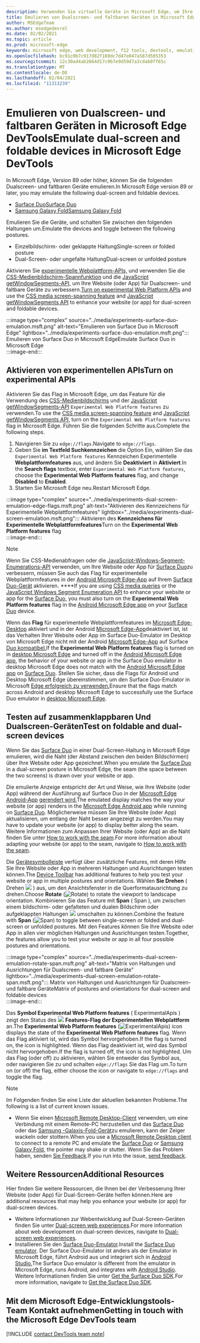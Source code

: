 ```yaml
---
description: Verwenden Sie virtuelle Geräte in Microsoft Edge, um Ihre Website für Dualscreen- und faltbare Geräte zu verbessern.
title: Emulieren von Dualscreen- und faltbaren Geräten in Microsoft Edge DevTools
author: MSEdgeTeam
ms.author: msedgedevrel
ms.date: 02/02/2021
ms.topic: article
ms.prod: microsoft-edge
keywords: microsoft edge, web development, f12 tools, devtools, emulation, device, simulation, mobile, dual-screen, foldable, Surface Duo, Samsung Galaxy Fold
ms.openlocfilehash: bc91c0b7c917d82f169dc7d47e047a587d505353
ms.sourcegitcommit: 12c30ad4ab2664d17c9b7e9d59d7a3cda60ff65c
ms.translationtype: MT
ms.contentlocale: de-DE
ms.lasthandoff: 02/04/2021
ms.locfileid: "11313239"
---
```

# <span data-ttu-id="3f348-104">Emulieren von Dualscreen- und faltbaren Geräten in Microsoft Edge DevTools</span><span class="sxs-lookup"><span data-stu-id="3f348-104">Emulate dual-screen and foldable devices in Microsoft Edge DevTools</span></span>  

<span data-ttu-id="3f348-105">In Microsoft Edge, Version 89 oder höher, können Sie die folgenden Dualscreen- und faltbaren Geräte emulieren.</span><span class="sxs-lookup"><span data-stu-id="3f348-105">In Microsoft Edge version 89 or later, you may emulate the following dual-screen and foldable devices.</span></span>  

*   [<span data-ttu-id="3f348-106">Surface Duo</span><span class="sxs-lookup"><span data-stu-id="3f348-106">Surface Duo</span></span>][SurfaceDevicesDuo]  
*   [<span data-ttu-id="3f348-107">Samsung Galaxy Fold</span><span class="sxs-lookup"><span data-stu-id="3f348-107">Samsung Galaxy Fold</span></span>][SamsungMobileGalaxyFold]  
    
<span data-ttu-id="3f348-108">Emulieren Sie die Geräte, und schalten Sie zwischen den folgenden Haltungen um.</span><span class="sxs-lookup"><span data-stu-id="3f348-108">Emulate the devices and toggle between the following postures.</span></span>  

*   <span data-ttu-id="3f348-109">Einzelbildschirm- oder geklappte Haltung</span><span class="sxs-lookup"><span data-stu-id="3f348-109">Single-screen or folded posture</span></span>  
*   <span data-ttu-id="3f348-110">Dual-Screen- oder ungefalte Haltung</span><span class="sxs-lookup"><span data-stu-id="3f348-110">Dual-screen or unfolded posture</span></span>  
    
<span data-ttu-id="3f348-111">Aktivieren Sie [experimentelle Webplattform-APIs,](#turn-on-experimental-apis) und verwenden Sie die [CSS-Medienbildschirm-Spannfunktion][DualScreenDocsCssMedia] und die [JavaScript getWindowSegments-API,][DualScreenDocsJSAPI] um Ihre Website \(oder App\) für Dualscreen- und faltbare Geräte zu verbessern.</span><span class="sxs-lookup"><span data-stu-id="3f348-111">[Turn on experimental Web Platform APIs](#turn-on-experimental-apis) and use the [CSS media screen-spanning feature][DualScreenDocsCssMedia] and [JavaScript getWindowSegments API][DualScreenDocsJSAPI] to enhance your website \(or app\) for dual-screen and foldable devices.</span></span>  

:::image type="complex" source="../media/experiments-surface-duo-emulation.msft.png" alt-text="Emulieren von Surface Duo in Microsoft Edge" lightbox="../media/experiments-surface-duo-emulation.msft.png":::  
   <span data-ttu-id="3f348-113">Emulieren von Surface Duo in Microsoft Edge</span><span class="sxs-lookup"><span data-stu-id="3f348-113">Emulate Surface Duo in Microsoft Edge</span></span>  
:::image-end:::  

## <span data-ttu-id="3f348-114">Aktivieren von experimentellen APIs</span><span class="sxs-lookup"><span data-stu-id="3f348-114">Turn on experimental APIs</span></span>  

<span data-ttu-id="3f348-115">Aktivieren Sie das Flag in Microsoft Edge, um das Feature für die Verwendung des [CSS-Medienbildschirms][DualScreenDocsCssMedia] und der [JavaScript getWindowSegments-API][DualScreenDocsJSAPI] `Experimental Web Platform features` zu verwenden.</span><span class="sxs-lookup"><span data-stu-id="3f348-115">To use the [CSS media screen-spanning feature][DualScreenDocsCssMedia] and [JavaScript getWindowSegments API][DualScreenDocsJSAPI], turn on the `Experimental Web Platform features` flag in Microsoft Edge.</span></span>  <span data-ttu-id="3f348-116">Führen Sie die folgenden Schritte aus.</span><span class="sxs-lookup"><span data-stu-id="3f348-116">Complete the following steps.</span></span>  

1.  <span data-ttu-id="3f348-117">Navigieren Sie zu `edge://flags`.</span><span class="sxs-lookup"><span data-stu-id="3f348-117">Navigate to `edge://flags`.</span></span>  
1.  <span data-ttu-id="3f348-118">Geben Sie **im Textfeld Suchkennzeichen** die Option Ein, wählen Sie das `Experimental Web Platform features` Kennzeichen Experimentelle **Webplattformfeatures** aus, und ändern Sie **Deaktiviert** in **Aktiviert**.</span><span class="sxs-lookup"><span data-stu-id="3f348-118">In the **Search flags** textbox, enter `Experimental Web Platform features`, choose the **Experimental Web Platform features** flag, and change **Disabled** to **Enabled**.</span></span>  
1.  <span data-ttu-id="3f348-119">Starten Sie Microsoft Edge neu.</span><span class="sxs-lookup"><span data-stu-id="3f348-119">Restart Microsoft Edge.</span></span>  
    
:::image type="complex" source="../media/experiments-dual-screen-emulation-edge-flags.msft.png" alt-text="Aktivieren des Kennzeichens für Experimentelle Webplattformfeatures" lightbox="../media/experiments-dual-screen-emulation.msft.png":::
   <span data-ttu-id="3f348-121">Aktivieren des **Kennzeichens für Experimentelle Webplattformfeatures**</span><span class="sxs-lookup"><span data-stu-id="3f348-121">Turn on the **Experimental Web Platform features** flag</span></span>  
:::image-end:::  

> [!NOTE]
> <span data-ttu-id="3f348-122">Wenn Sie CSS-Medienabfragen oder die [JavaScript-Windows-Segment-Enumerations-API][DualScreenDocsJSAPI] verwenden, um Ihre Website oder App für [Surface Duo][SurfaceDevicesDuo]zu verbessern, müssen Sie auch das Flag für experimentelle Webplattformfeatures in der [Android Microsoft Edge-App][GooglePlayMicrosoftEdge] auf Ihrem [Surface Duo-Gerät][SurfaceDevicesDuo] aktivieren. [][DualScreenDocsCssMedia] \*\*\*\*</span><span class="sxs-lookup"><span data-stu-id="3f348-122">If you are using [CSS media queries][DualScreenDocsCssMedia] or the [JavaScript Windows Segment Enumeration API][DualScreenDocsJSAPI] to enhance your website or app for the [Surface Duo][SurfaceDevicesDuo], you must also turn on the **Experimental Web Platform features** flag in the [Android Microsoft Edge app][GooglePlayMicrosoftEdge] on your [Surface Duo][SurfaceDevicesDuo] device.</span></span>  
> 
> <span data-ttu-id="3f348-123">Wenn das **Flag** für experimentelle Webplattformfeatures im [Microsoft Edge-Desktop][MicrosoftEdge] aktiviert und in der Android [Microsoft Edge-App][GooglePlayMicrosoftEdge]deaktiviert ist, ist das Verhalten Ihrer Website oder App im Surface Duo-Emulator im Desktop von Microsoft Edge nicht mit der Android [Microsoft Edge-App][GooglePlayMicrosoftEdge] auf Surface [Duo kompatibel.][SurfaceDevicesDuo]</span><span class="sxs-lookup"><span data-stu-id="3f348-123">If the **Experimental Web Platform features** flag is turned on in [desktop Microsoft Edge][MicrosoftEdge] and turned off in the [Android Microsoft Edge app][GooglePlayMicrosoftEdge], the behavior of your website or app in the Surface Duo emulator in desktop Microsoft Edge does not match with the [Android Microsoft Edge app][GooglePlayMicrosoftEdge] on [Surface Duo][SurfaceDevicesDuo].</span></span>  <span data-ttu-id="3f348-124">Stellen Sie sicher, dass die Flags für Android und Desktop Microsoft Edge übereinstimmen, um den Surface Duo-Emulator in Microsoft [Edge erfolgreich zu verwenden.][MicrosoftEdge]</span><span class="sxs-lookup"><span data-stu-id="3f348-124">Ensure that the flags match across Android and desktop Microsoft Edge to successfully use the Surface Duo emulator in [desktop Microsoft Edge][MicrosoftEdge].</span></span>  

## <span data-ttu-id="3f348-125">Testen auf zusammenklappbaren Und Dualscreen-Geräten</span><span class="sxs-lookup"><span data-stu-id="3f348-125">Test on foldable and dual-screen devices</span></span>  

<span data-ttu-id="3f348-126">Wenn Sie das [Surface Duo][SurfaceDevicesDuo] in einer Dual-Screen-Haltung in Microsoft Edge emulieren, wird die Naht \(der Abstand zwischen den beiden Bildschirmen\) über Ihre Website oder App gezeichnet.</span><span class="sxs-lookup"><span data-stu-id="3f348-126">When you emulate the [Surface Duo][SurfaceDevicesDuo] in a dual-screen posture in Microsoft Edge, the seam \(the space between the two screens\) is drawn over your website or app.</span></span>  

<span data-ttu-id="3f348-127">Die emulierte Anzeige entspricht der Art und Weise, wie Ihre Website \(oder App\) während der Ausführung auf Surface Duo in der [Microsoft Edge Android-App][GooglePlayMicrosoftEdge] [gerendert wird.][SurfaceDevicesDuo]</span><span class="sxs-lookup"><span data-stu-id="3f348-127">The emulated display matches the way your website \(or app\) renders in the [Microsoft Edge Android app][GooglePlayMicrosoftEdge] while running on [Surface Duo][SurfaceDevicesDuo].</span></span>  <span data-ttu-id="3f348-128">Möglicherweise müssen Sie Ihre Website \(oder App\) aktualisieren, um entlang der Naht besser angezeigt zu werden.</span><span class="sxs-lookup"><span data-stu-id="3f348-128">You may have to update your website \(or app\) to display better along the seam.</span></span>  <span data-ttu-id="3f348-129">Weitere Informationen zum Anpassen Ihrer Website \(oder App\) an die Naht finden Sie unter [How to work with the seam][DualScreenIntroductionHowWorkSeam].</span><span class="sxs-lookup"><span data-stu-id="3f348-129">For more information about adapting your website \(or app\) to the seam, navigate to [How to work with the seam][DualScreenIntroductionHowWorkSeam].</span></span>  

<span data-ttu-id="3f348-130">Die [Gerätesymbolleiste][DevtoolsDeviceModeIndexSimulateMobileViewport] verfügt über zusätzliche Features, mit deren Hilfe Sie Ihre Website oder App in mehreren Haltungen und Ausrichtungen testen können.</span><span class="sxs-lookup"><span data-stu-id="3f348-130">The [Device Toolbar][DevtoolsDeviceModeIndexSimulateMobileViewport] has additional features to help you test your website or app in multiple postures and orientations.</span></span>  <span data-ttu-id="3f348-131">Wählen **Sie Drehen** \( Drehen ![ ](../media/rotate-dark-icon.msft.png) \) aus, um den Ansichtsfenster in die Querformatausrichtung zu drehen.</span><span class="sxs-lookup"><span data-stu-id="3f348-131">Choose **Rotate** \(![Rotate](../media/rotate-dark-icon.msft.png)\) to rotate the viewport to landscape orientation.</span></span> <span data-ttu-id="3f348-132">Kombinieren Sie das Feature mit **Span** \( Span \), um zwischen einem bildschirm- oder gefalteten und dualen Bildschirm oder aufgeklappten Haltungen ![ ](../media/span-dark-icon.msft.png) umschalten zu können.</span><span class="sxs-lookup"><span data-stu-id="3f348-132">Combine the feature with **Span** \(![Span](../media/span-dark-icon.msft.png)\) to toggle between single-screen or folded and dual-screen or unfolded postures.</span></span>  <span data-ttu-id="3f348-133">Mit den Features können Sie Ihre Website oder App in allen vier möglichen Haltungen und Ausrichtungen testen.</span><span class="sxs-lookup"><span data-stu-id="3f348-133">Together, the features allow you to test your website or app in all four possible postures and orientations.</span></span>  

:::image type="complex" source="../media/experiments-dual-screen-emulation-rotate-span.msft.png" alt-text="Matrix von Haltungen und Ausrichtungen für Dualscreen- und faltbare Geräte" lightbox="../media/experiments-dual-screen-emulation-rotate-span.msft.png":::
   <span data-ttu-id="3f348-135">Matrix von Haltungen und Ausrichtungen für Dualscreen- und faltbare Geräte</span><span class="sxs-lookup"><span data-stu-id="3f348-135">Matrix of postures and orientations for dual-screen and foldable devices</span></span>  
:::image-end:::  

<span data-ttu-id="3f348-136">Das **Symbol Experimental Web Platform features** \( ExperimentalApis \) zeigt den Status des ![ ](../media/experimental-apis-dark-icon.msft.png) **Features-Flag der Experimentellen Webplattform** an.</span><span class="sxs-lookup"><span data-stu-id="3f348-136">The **Experimental Web Platform features** \(![ExperimentalApis](../media/experimental-apis-dark-icon.msft.png)\) icon displays the state of the **Experimental Web Platform features** flag.</span></span>  <span data-ttu-id="3f348-137">Wenn das Flag aktiviert ist, wird das Symbol hervorgehoben.</span><span class="sxs-lookup"><span data-stu-id="3f348-137">If the flag is turned on, the icon is highlighted.</span></span>  <span data-ttu-id="3f348-138">Wenn das Flag deaktiviert ist, wird das Symbol nicht hervorgehoben.</span><span class="sxs-lookup"><span data-stu-id="3f348-138">If the flag is turned off, the icon is not highlighted.</span></span>  <span data-ttu-id="3f348-139">Um das Flag \(oder off\) zu aktivieren, wählen Sie entweder das Symbol aus, oder navigieren Sie zu und schalten `edge://flags` Sie das Flag um.</span><span class="sxs-lookup"><span data-stu-id="3f348-139">To turn on \(or off\) the flag, either choose the icon or navigate to `edge://flags` and toggle the flag.</span></span>  

> [!NOTE]
> <span data-ttu-id="3f348-140">Im Folgenden finden Sie eine Liste der aktuellen bekannten Probleme.</span><span class="sxs-lookup"><span data-stu-id="3f348-140">The following is a list of current known issues.</span></span>  
> 
> *   <span data-ttu-id="3f348-141">Wenn Sie einen [Microsoft Remote Desktop-Client][RemoteDesktopClientDocs] verwenden, um eine Verbindung mit einem Remote-PC herzustellen und das [Surface Duo][SurfaceDevicesDuo] oder das [Samsung -Galaxis-Fold-Gerät][SamsungMobileGalaxyFold]zu emulieren, kann der Zeiger wackeln oder stottern.</span><span class="sxs-lookup"><span data-stu-id="3f348-141">When you use a [Microsoft Remote Desktop client][RemoteDesktopClientDocs] to connect to a remote PC and emulate the [Surface Duo][SurfaceDevicesDuo] or [Samsung Galaxy Fold][SamsungMobileGalaxyFold], the pointer may shake or stutter.</span></span>  <span data-ttu-id="3f348-142">Wenn Sie das Problem haben, senden [Sie Feedback](#getting-in-touch-with-the-microsoft-edge-devtools-team).</span><span class="sxs-lookup"><span data-stu-id="3f348-142">If you run into the issue, [send feedback](#getting-in-touch-with-the-microsoft-edge-devtools-team).</span></span>  

## <span data-ttu-id="3f348-143">Weitere Ressourcen</span><span class="sxs-lookup"><span data-stu-id="3f348-143">Additional Resources</span></span>  

<span data-ttu-id="3f348-144">Hier finden Sie weitere Ressourcen, die Ihnen bei der Verbesserung Ihrer Website \(oder App\) für Dual-Screen-Geräte helfen können.</span><span class="sxs-lookup"><span data-stu-id="3f348-144">Here are additional resources that may help you enhance your website \(or app\) for dual-screen devices.</span></span>  

*   <span data-ttu-id="3f348-145">Weitere Informationen zur Webentwicklung auf Dual-Screen-Geräten finden Sie unter [Dual-screen web experiences][DualScreenWebIndex].</span><span class="sxs-lookup"><span data-stu-id="3f348-145">For more information about web development on dual-screen devices, navigate to [Dual-screen web experiences][DualScreenWebIndex].</span></span>  
*   <span data-ttu-id="3f348-146">Installieren Sie den [Surface Duo-Emulator][DualScreenAndroidUseEmulator].</span><span class="sxs-lookup"><span data-stu-id="3f348-146">Install the [Surface Duo emulator][DualScreenAndroidUseEmulator].</span></span>  <span data-ttu-id="3f348-147">Der Surface Duo-Emulator ist anders als der Emulator in Microsoft Edge, führt Android aus und integriert sich in [Android Studio.][AndroidDeveloperStudio]</span><span class="sxs-lookup"><span data-stu-id="3f348-147">The Surface Duo emulator is different from the emulator in Microsoft Edge, runs Android, and integrates with [Android Studio][AndroidDeveloperStudio].</span></span>  <span data-ttu-id="3f348-148">Weitere Informationen finden Sie unter [Get the Surface Duo SDK][DualScreenAndroidGetDuoSdk].</span><span class="sxs-lookup"><span data-stu-id="3f348-148">For more information, navigate to [Get the Surface Duo SDK][DualScreenAndroidGetDuoSdk].</span></span>  

## <span data-ttu-id="3f348-149">Mit dem Microsoft Edge-Entwicklungstools-Team Kontakt aufnehmen</span><span class="sxs-lookup"><span data-stu-id="3f348-149">Getting in touch with the Microsoft Edge DevTools team</span></span>  

[!INCLUDE [contact DevTools team note](../includes/contact-devtools-team-note.md)]  

<!-- links -->  

[DevtoolsDeviceModeIndexSimulateMobileViewport]: ../device-mode/index.md#simulate-a-mobile-viewport "Simulieren mobiler Geräte mit dem Gerätemodus in Microsoft Edge DevTools | Microsoft Edge"  

[DualScreenWebIndex]: /dual-screen/web/index "Dualscreen-Weberfahrungen | Microsoft Docs"  
[DualScreenAndroidGetDuoSdk]: /dual-screen/android/get-duo-sdk "Laden Sie den Surface Duo-Emulator | Microsoft Docs"  
[DualScreenIntroductionHowWorkSeam]: /dual-screen/introduction#how-to-work-with-the-seam "Arbeiten mit der Naht – Einführung in Geräten mit dualem Bildschirm | Microsoft Docs"  
[DualScreenAndroidUseEmulator]: /dual-screen/android/use-emulator "Verwenden des Surface Duo-Emulators | Microsoft Docs"  
[DualScreenDocsCssMedia]: /dual-screen/web/css-media-spanning "Feature „CSS-Medienbildschirmaufteilung“ für die Erkennung von dualem Bildschirm | Microsoft Docs"  
[DualScreenDocsJSAPI]: /dual-screen/web/javascript-getwindowsegments "Die API „getWindowSegments JavaScript“ für Geräte mit dualem Bildschirm | Microsoft Docs"  

[RemoteDesktopClientDocs]: /windows-server/remote/remote-desktop-services/clients/remote-desktop-clients "Remotedesktopclients | Microsoft Docs"

[MicrosoftEdge]: https://www.microsoft.com/edge "Microsoft Edge"  

[SurfaceDevicesDuo]: https://www.microsoft.com/surface/devices/surface-duo "Surface Duo | Microsoft Surface"  

[AndroidDeveloperStudio]: https://developer.android.com/studio/ "Android Studio"  

[GooglePlayMicrosoftEdge]: https://play.google.com/store/apps/details?id=com.microsoft.emmx "Microsoft Edge | Google Play"  

[SamsungMobileGalaxyFold]: https://www.samsung.com/mobile/galaxy-fold/ "Galaxis fold | Samsung"  
